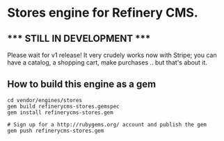# Stores engine for Refinery CMS.

## *** STILL IN DEVELOPMENT ***
Please wait for v1 release! It very crudely works now with Stripe; you can have a catalog, a shopping cart, make purchases .. but that's about it.

## How to build this engine as a gem

    cd vendor/engines/stores
    gem build refinerycms-stores.gemspec
    gem install refinerycms-stores.gem

    # Sign up for a http://rubygems.org/ account and publish the gem
    gem push refinerycms-stores.gem
